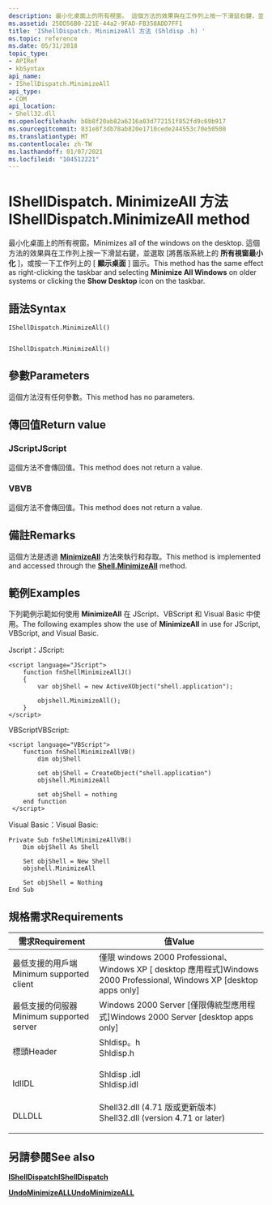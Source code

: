 ```yaml
---
description: 最小化桌面上的所有視窗。 這個方法的效果與在工作列上按一下滑鼠右鍵，並選取 [將舊版系統上的所有視窗最小化]，或按一下工作列上的 [顯示桌面] 圖示。
ms.assetid: 25DD56B0-221E-44a2-9FAD-FB358ADD7FF1
title: 'IShellDispatch. MinimizeAll 方法 (Shldisp .h) '
ms.topic: reference
ms.date: 05/31/2018
topic_type:
- APIRef
- kbSyntax
api_name:
- IShellDispatch.MinimizeAll
api_type:
- COM
api_location:
- Shell32.dll
ms.openlocfilehash: b8b8f20ab82a6216a03d772151f852fd9c69b917
ms.sourcegitcommit: 831e8f3db78ab820e1710cede244553c70e50500
ms.translationtype: MT
ms.contentlocale: zh-TW
ms.lasthandoff: 01/07/2021
ms.locfileid: "104512221"
---
```

# <a name="ishelldispatchminimizeall-method"></a><span data-ttu-id="758f4-104">IShellDispatch. MinimizeAll 方法</span><span class="sxs-lookup"><span data-stu-id="758f4-104">IShellDispatch.MinimizeAll method</span></span>

<span data-ttu-id="758f4-105">最小化桌面上的所有視窗。</span><span class="sxs-lookup"><span data-stu-id="758f4-105">Minimizes all of the windows on the desktop.</span></span> <span data-ttu-id="758f4-106">這個方法的效果與在工作列上按一下滑鼠右鍵，並選取 [將舊版系統上的 **所有視窗最小化** ]，或按一下工作列上的 [ **顯示桌面** ] 圖示。</span><span class="sxs-lookup"><span data-stu-id="758f4-106">This method has the same effect as right-clicking the taskbar and selecting **Minimize All Windows** on older systems or clicking the **Show Desktop** icon on the taskbar.</span></span>

## <a name="syntax"></a><span data-ttu-id="758f4-107">語法</span><span class="sxs-lookup"><span data-stu-id="758f4-107">Syntax</span></span>


```JScript
IShellDispatch.MinimizeAll()
```


```VB

IShellDispatch.MinimizeAll()
```





## <a name="parameters"></a><span data-ttu-id="758f4-108">參數</span><span class="sxs-lookup"><span data-stu-id="758f4-108">Parameters</span></span>

<span data-ttu-id="758f4-109">這個方法沒有任何參數。</span><span class="sxs-lookup"><span data-stu-id="758f4-109">This method has no parameters.</span></span>

## <a name="return-value"></a><span data-ttu-id="758f4-110">傳回值</span><span class="sxs-lookup"><span data-stu-id="758f4-110">Return value</span></span>

### <a name="jscript"></a><span data-ttu-id="758f4-111">JScript</span><span class="sxs-lookup"><span data-stu-id="758f4-111">JScript</span></span>

<span data-ttu-id="758f4-112">這個方法不會傳回值。</span><span class="sxs-lookup"><span data-stu-id="758f4-112">This method does not return a value.</span></span>

### <a name="vb"></a><span data-ttu-id="758f4-113">VB</span><span class="sxs-lookup"><span data-stu-id="758f4-113">VB</span></span>

<span data-ttu-id="758f4-114">這個方法不會傳回值。</span><span class="sxs-lookup"><span data-stu-id="758f4-114">This method does not return a value.</span></span>

## <a name="remarks"></a><span data-ttu-id="758f4-115">備註</span><span class="sxs-lookup"><span data-stu-id="758f4-115">Remarks</span></span>

<span data-ttu-id="758f4-116">這個方法是透過 [**MinimizeAll**](shell-minimizeall.md) 方法來執行和存取。</span><span class="sxs-lookup"><span data-stu-id="758f4-116">This method is implemented and accessed through the [**Shell.MinimizeAll**](shell-minimizeall.md) method.</span></span>

## <a name="examples"></a><span data-ttu-id="758f4-117">範例</span><span class="sxs-lookup"><span data-stu-id="758f4-117">Examples</span></span>

<span data-ttu-id="758f4-118">下列範例示範如何使用 **MinimizeAll** 在 JScript、VBScript 和 Visual Basic 中使用。</span><span class="sxs-lookup"><span data-stu-id="758f4-118">The following examples show the use of **MinimizeAll** in use for JScript, VBScript, and Visual Basic.</span></span>

<span data-ttu-id="758f4-119">Jscript：</span><span class="sxs-lookup"><span data-stu-id="758f4-119">JScript:</span></span>


```JScript
<script language="JScript">
    function fnShellMinimizeAllJ()
    {
        var objShell = new ActiveXObject("shell.application");
        
        objshell.MinimizeAll();
    }
</script>
```



<span data-ttu-id="758f4-120">VBScript</span><span class="sxs-lookup"><span data-stu-id="758f4-120">VBScript:</span></span>


```VB
<script language="VBScript">
    function fnShellMinimizeAllVB()
        dim objShell
        
        set objShell = CreateObject("shell.application")
        objshell.MinimizeAll

        set objShell = nothing
    end function
 </script>
```



<span data-ttu-id="758f4-121">Visual Basic：</span><span class="sxs-lookup"><span data-stu-id="758f4-121">Visual Basic:</span></span>


```VB
Private Sub fnShellMinimizeAllVB()
    Dim objShell As Shell

    Set objShell = New Shell
    objshell.MinimizeAll

    Set objShell = Nothing
End Sub
```



## <a name="requirements"></a><span data-ttu-id="758f4-122">規格需求</span><span class="sxs-lookup"><span data-stu-id="758f4-122">Requirements</span></span>



| <span data-ttu-id="758f4-123">需求</span><span class="sxs-lookup"><span data-stu-id="758f4-123">Requirement</span></span> | <span data-ttu-id="758f4-124">值</span><span class="sxs-lookup"><span data-stu-id="758f4-124">Value</span></span> |
|-------------------------------------|----------------------------------------------------------------------------------------------------------------|
| <span data-ttu-id="758f4-125">最低支援的用戶端</span><span class="sxs-lookup"><span data-stu-id="758f4-125">Minimum supported client</span></span><br/> | <span data-ttu-id="758f4-126">僅限 windows 2000 Professional、Windows XP \[ desktop 應用程式\]</span><span class="sxs-lookup"><span data-stu-id="758f4-126">Windows 2000 Professional, Windows XP \[desktop apps only\]</span></span><br/>                                         |
| <span data-ttu-id="758f4-127">最低支援的伺服器</span><span class="sxs-lookup"><span data-stu-id="758f4-127">Minimum supported server</span></span><br/> | <span data-ttu-id="758f4-128">Windows 2000 Server \[僅限傳統型應用程式\]</span><span class="sxs-lookup"><span data-stu-id="758f4-128">Windows 2000 Server \[desktop apps only\]</span></span><br/>                                                           |
| <span data-ttu-id="758f4-129">標頭</span><span class="sxs-lookup"><span data-stu-id="758f4-129">Header</span></span><br/>                   | <dl> <span data-ttu-id="758f4-130"><dt>Shldisp。h</dt></span><span class="sxs-lookup"><span data-stu-id="758f4-130"><dt>Shldisp.h</dt></span></span> </dl>                           |
| <span data-ttu-id="758f4-131">Idl</span><span class="sxs-lookup"><span data-stu-id="758f4-131">IDL</span></span><br/>                      | <dl> <span data-ttu-id="758f4-132"><dt>Shldisp .idl</dt></span><span class="sxs-lookup"><span data-stu-id="758f4-132"><dt>Shldisp.idl</dt></span></span> </dl>                         |
| <span data-ttu-id="758f4-133">DLL</span><span class="sxs-lookup"><span data-stu-id="758f4-133">DLL</span></span><br/>                      | <dl> <span data-ttu-id="758f4-134"><dt>Shell32.dll (4.71 版或更新版本) </dt></span><span class="sxs-lookup"><span data-stu-id="758f4-134"><dt>Shell32.dll (version 4.71 or later)</dt></span></span> </dl> |



## <a name="see-also"></a><span data-ttu-id="758f4-135">另請參閱</span><span class="sxs-lookup"><span data-stu-id="758f4-135">See also</span></span>

<dl> <dt>

[<span data-ttu-id="758f4-136">**IShellDispatch**</span><span class="sxs-lookup"><span data-stu-id="758f4-136">**IShellDispatch**</span></span>](ishelldispatch.md)
</dt> <dt>

[<span data-ttu-id="758f4-137">**UndoMinimizeALL**</span><span class="sxs-lookup"><span data-stu-id="758f4-137">**UndoMinimizeALL**</span></span>](shell-undominimizeall.md)
</dt> </dl>

 

 




